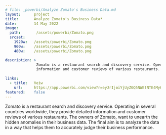 ```yaml
---
# file: _powerbi/Analyze Zomato's Business Data.md
layout:      project
title:       Analyze Zomato's Business Data*
date:        14 May 2022
image:
  path:       /assets/powerbi/Zomato.png
  srcset:
    1920w:   /assets/powerbi/Zomato.png
    960w:    /assets/powerbi/Zomato.png
    480w:    /assets/powerbi/Zomato.png

description: >
              Zomato is a restaurant search and discovery service. Operating in several countries worldwide, they provide detailed 
              information and customer reviews of various restaurants.
  
links:
  - title:   Veiw
    url:     https://app.powerbi.com/view?r=eyJrIjoiYjUyZGQ5NWEtNTE4My00ZmEzLWIyNWEtZTVmN2NkOTgzZjYzIiwidCI6IjZiY2E4MzUxLTAxZDMtNDI1Mi04NWVhLWJkYThmOGQyMzViZCIsImMiOjl9
featured:    false
---
```

Zomato is a restaurant search and discovery service. Operating in several countries worldwide,
they provide detailed information and customer reviews of various restaurants. The owners of Zomato,
want to unearth the hidden anomalies in their business data. The final aim is to analyze the data in
a way that helps them to accurately judge their business performance.
